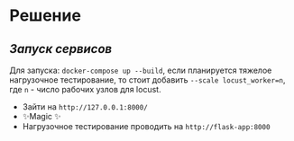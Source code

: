# Решение
## _Запуск сервисов_

Для запуска: `docker-compose up --build`, если планируется тяжелое нагрузочное тестирование, то стоит добавить `--scale locust_worker=n`, где `n` - число рабочих узлов для locust.

- Зайти на `http://127.0.0.1:8000/`
- ✨Magic ✨
- Нагрузочное тестирование проводить на `http://flask-app:8000`
